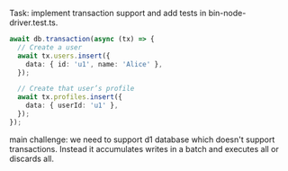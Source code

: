 Task: implement transaction support and add tests in bin-node-driver.test.ts.

```ts
await db.transaction(async (tx) => {
  // Create a user
  await tx.users.insert({
    data: { id: 'u1', name: 'Alice' },
  });

  // Create that user’s profile
  await tx.profiles.insert({
    data: { userId: 'u1' },
  });
});
```

main challenge: we need to support d1 database which doesn't support transactions. Instead it accumulates writes in a batch and executes all or discards all.
